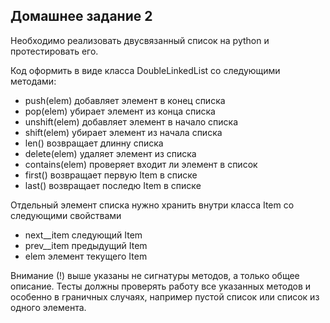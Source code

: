 ## Домашнее задание 2

Необходимо реализовать двусвязанный список на python и протестировать его.

Код оформить в виде класса DoubleLinkedList со следующими методами:

- push(elem) добавляет элемент в конец списка
- pop(elem) убирает элемент из конца списка
- unshift(elem) добавляет элемент в начало списка
- shift(elem) убирает элемент из начала списка
- len() возвращает длинну списка
- delete(elem) удаляет элемент из списка
- contains(elem) проверяет входит ли элемент в список
- first() возвращает первую Item в списке
- last() возвращает последю Item в списке

Отдельный элемент списка нужно хранить внутри класса Item со следующими свойствами
- next__item следующий Item
- prev__item предыдущий Item
- elem элемент текущего Item

Внимание (!) выше указаны не сигнатуры методов, а только общее описание.
Тесты должны проверять работу все указанных методов и особенно в граничных случаях,
например пустой список или список из одного элемента.
